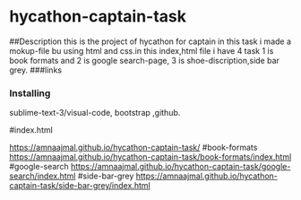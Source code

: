 # hycathon-captain-task
##Description
this is the project of hycathon for captain in this task i made a mokup-file bu using html and css.in this index,html file i have 4 task 1 is book formats and 2 is google search-page, 3 is shoe-discription,side bar grey.
###links
	<link rel="stylesheet" href="https://stackpath.bootstrapcdn.com/bootstrap/4.1.1/css/bootstrap.min.css" integrity="sha384-WskhaSGFgHYWDcbwN70/dfYBj47jz9qbsMId/iRN3ewGhXQFZCSftd1LZCfmhktB" crossorigin="anonymous">
	<script src="https://code.jquery.com/jquery-3.3.1.slim.min.js" integrity="sha384-q8i/X+965DzO0rT7abK41JStQIAqVgRVzpbzo5smXKp4YfRvH+8abtTE1Pi6jizo" crossorigin="anonymous"></script>
<script src="https://cdnjs.cloudflare.com/ajax/libs/popper.js/1.14.3/umd/popper.min.js" integrity="sha384-ZMP7rVo3mIykV+2+9J3UJ46jBk0WLaUAdn689aCwoqbBJiSnjAK/l8WvCWPIPm49" crossorigin="anonymous"></script>
<script src="https://stackpath.bootstrapcdn.com/bootstrap/4.1.1/js/bootstrap.min.js" integrity="sha384-smHYKdLADwkXOn1EmN1qk/HfnUcbVRZyYmZ4qpPea6sjB/pTJ0euyQp0Mk8ck+5T" crossorigin="anonymous"></script>

### Installing
sublime-text-3/visual-code, bootstrap ,github.

#index.html

https://amnaajmal.github.io/hycathon-captain-task/
#book-formats
https://amnaajmal.github.io/hycathon-captain-task/book-formats/index.html
#google-search
https://amnaajmal.github.io/hycathon-captain-task/google-search/index.html
#side-bar-grey
https://amnaajmal.github.io/hycathon-captain-task/side-bar-grey/index.html

